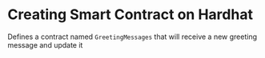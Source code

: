# Creating Smart Contract on Hardhat

Defines a contract named `GreetingMessages` that will receive a new greeting message and update it


